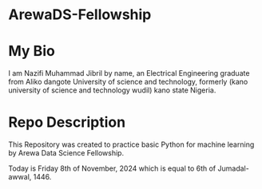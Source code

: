 # ArewaDS-Fellowship

# My Bio

I am Nazifi Muhammad Jibril by name, an Electrical Engineering graduate from Aliko dangote University of science and technology, formerly (kano university of science and technology wudil) kano state Nigeria.

# Repo Description

This Repository was created to practice basic Python for machine learning by Arewa Data Science Fellowship.

Today is Friday 8th of November, 2024 which is equal to 6th of Jumadal-awwal, 1446.
